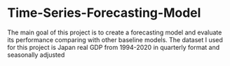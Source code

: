 # Time-Series-Forecasting-Model
The main goal of this project is to create a forecasting model and evaluate its performance comparing with other baseline models. The dataset I used for this project is Japan real GDP from 1994-2020 in quarterly format and seasonally adjusted
